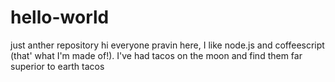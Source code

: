 # hello-world
just anther repository
hi everyone
pravin here, I like node.js and coffeescript (that' what I'm made of!).
 I've had tacos on the moon and find them far superior to earth tacos
